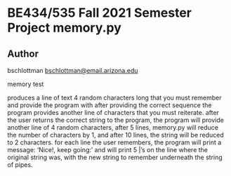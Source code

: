 # BE434/535 Fall 2021 Semester Project memory.py

## Author
bschlottman <bschlottman@email.arizona.edu>

memory test

produces a line of text 4 random characters long that you must remember and provide the program with
after providing the correct sequence the program provides another line of characters that you must reiterate.
after the user returns the correct string to the program, the program will provide another line of 4 random characters, 
after 5 lines, memory.py will reduce the number of characters by 1, and after 10 lines, the string will be reduced to 2 characters. 
for each line the user remembers, the program will print a message: ‘Nice!, keep going:’ and will print 5 |’s on the line where the original string was, with the new string to remember underneath the string of pipes. 
